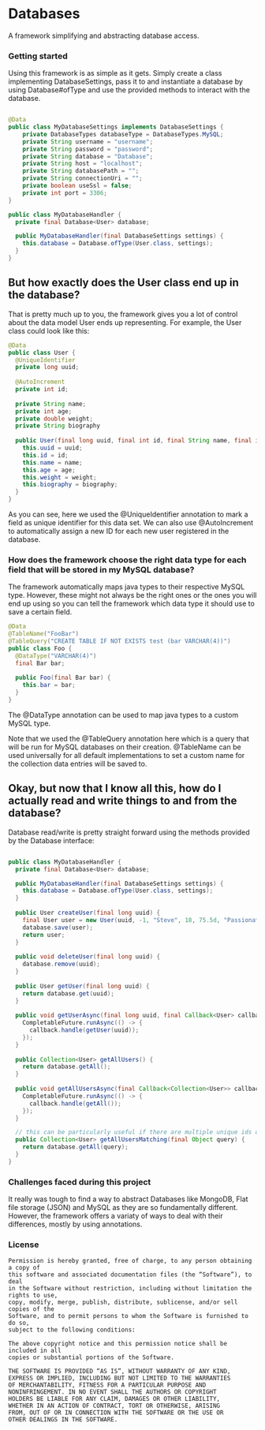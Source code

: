# Databases
A framework simplifying and abstracting database access.

### Getting started
Using this framework is as simple as it gets. Simply create a class implementing DatabaseSettings, pass it to and instantiate a database by using Database#ofType and use the provided methods to interact with the database.
```java

@Data
public class MyDatabaseSettings implements DatabaseSettings {
    private DatabaseTypes databaseType = DatabaseTypes.MySQL;
    private String username = "username";
    private String password = "password";
    private String database = "Database";
    private String host = "localhost";
    private String databasePath = "";
    private String connectionUri = "";
    private boolean useSsl = false;
    private int port = 3306;
}

public class MyDatabaseHandler {
  private final Database<User> database;

  public MyDatabaseHandler(final DatabaseSettings settings) {
    this.database = Database.ofType(User.class, settings);
  }
}
```

## But how exactly does the User class end up in the database?
That is pretty much up to you, the framework gives you a lot of control about the data model User ends up representing. For example, the User class could look like this:
```java
@Data
public class User {
  @UniqueIdentifier
  private long uuid;
  
  @AutoIncrement
  private int id;
  
  private String name;
  private int age;
  private double weight;
  private String biography
  
  public User(final long uuid, final int id, final String name, final int age, final double weight, final String biography) {
    this.uuid = uuid;
    this.id = id;
    this.name = name;
    this.age = age;
    this.weight = weight;
    this.biography = biography;
  }
}
```

As you can see, here we used the @UniqueIdentifier annotation to mark a field as unique identifier for this data set. We can also use @AutoIncrement to automatically 
assign a new ID for each new user registered in the database.

### How does the framework choose the right data type for each field that will be stored in my MySQL database?
The framework automatically maps java types to their respective MySQL type. However, these might not always be the right ones
or the ones you will end up using so you can tell the framework which data type it should use to save a certain field.
```java
@Data
@TableName("FooBar")
@TableQuery("CREATE TABLE IF NOT EXISTS test (bar VARCHAR(4))")
public class Foo {
  @DataType("VARCHAR(4)")
  final Bar bar;
  
  public Foo(final Bar bar) {
    this.bar = bar;
  }
}
```
The @DataType annotation can be used to map java types to a custom MySQL type.

Note that we used the @TableQuery annotation here which is a query that will be run for MySQL databases on their creation. @TableName can be used universally 
for all default implementations to set a custom name for the collection data entries will be saved to.

## Okay, but now that I know all this, how do I actually read and write things to and from the database?
Database read/write is pretty straight forward using the methods provided by the Database<T> interface:
```java

public class MyDatabaseHandler {
  private final Database<User> database;

  public MyDatabaseHandler(final DatabaseSettings settings) {
    this.database = Database.ofType(User.class, settings);
  }
  
  public User createUser(final long uuid) {
    final User user = new User(uuid, -1, "Steve", 18, 75.5d, "Passionate Programmer!")
    database.save(user);
    return user;
  }
  
  public void deleteUser(final long uuid) {
    database.remove(uuid);
  }
  
  public User getUser(final long uuid) {
    return database.get(uuid);
  }
  
  public void getUserAsync(final long uuid, final Callback<User> callback) {
    CompletableFuture.runAsync(() -> {
      callback.handle(getUser(uuid));
    });
  }
  
  public Collection<User> getAllUsers() {
    return database.getAll();
  }
  
  public void getAllUsersAsync(final Callback<Collection<User>> callback) {
    CompletableFuture.runAsync(() -> {
      callback.handle(getAll());
    });
  }

  // this can be particularly useful if there are multiple unique ids or we're using mysql and want to run a custom query
  public Collection<User> getAllUsersMatching(final Object query) {
    return database.getAll(query);
  }
}
```

### Challenges faced during this project
It really was tough to find a way to abstract Databases like MongoDB, Flat file storage (JSON) and MySQL as they are so fundamentally different. However, the
framework offers a variaty of ways to deal with their differences, mostly by using annotations.

### License
```
Permission is hereby granted, free of charge, to any person obtaining a copy of
this software and associated documentation files (the “Software”), to deal
in the Software without restriction, including without limitation the rights to use,
copy, modify, merge, publish, distribute, sublicense, and/or sell copies of the
Software, and to permit persons to whom the Software is furnished to do so,
subject to the following conditions:

The above copyright notice and this permission notice shall be included in all 
copies or substantial portions of the Software.

THE SOFTWARE IS PROVIDED “AS IS”, WITHOUT WARRANTY OF ANY KIND, 
EXPRESS OR IMPLIED, INCLUDING BUT NOT LIMITED TO THE WARRANTIES
OF MERCHANTABILITY, FITNESS FOR A PARTICULAR PURPOSE AND
NONINFRINGEMENT. IN NO EVENT SHALL THE AUTHORS OR COPYRIGHT 
HOLDERS BE LIABLE FOR ANY CLAIM, DAMAGES OR OTHER LIABILITY,
WHETHER IN AN ACTION OF CONTRACT, TORT OR OTHERWISE, ARISING 
FROM, OUT OF OR IN CONNECTION WITH THE SOFTWARE OR THE USE OR
OTHER DEALINGS IN THE SOFTWARE.
```
